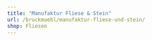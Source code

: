 ```yaml
---
title: "Manufaktur Fliese & Stein"
url: /bruckmuehl/manufaktur-fliese-und-stein/
shop: Fliesen
---
```


